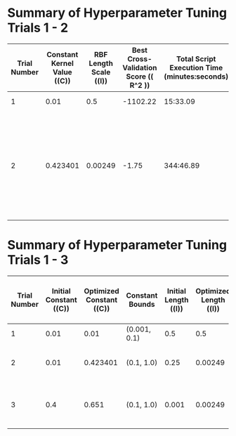 <!--
 Copyright (c) 2024 David Such
 
 This software is released under the MIT License.
 https://opensource.org/licenses/MIT
-->

# Summary of Hyperparameter Tuning Trials 1 - 2

| Trial Number | Constant Kernel Value (\(C\)) | RBF Length Scale (\(l\)) | Best Cross-Validation Score (\( R^2 \)) | Total Script Execution Time (minutes:seconds) | Notes                                        |
|--------------|-------------------------------|--------------------------|----------------------------------------|-----------------------------------------------|----------------------------------------------|
| 1            | 0.01                          | 0.5                      | -1102.22                               | 15:33.09                                      | Initial configuration                         |
| 2            | 0.423401                      | 0.00249                  | -1.75                                  | 344:46.89                                     | Increased the upper bound for constant_value from 0.1 to 1.0. Decreased the lower bound for length_scale from 0.01 to 0.001. |

# Summary of Hyperparameter Tuning Trials 1 - 3

| Trial Number | Initial Constant (\(C\)) | Optimized Constant (\(C\)) | Constant Bounds      | Initial Length (\(l\)) | Optimized Length (\(l\)) | RBF Bounds     | Best Cross-Validation Score (\( R^2 \)) | Execution Time (minutes:seconds)                       | Notes                                        |
|--------------|---------------------------|----------------------------|----------------------|------------------------|--------------------------|----------------|----------------------------------------|-----------------------------------------------|----------------------------------------------|
| 1            | 0.01                      | 0.01                       | (0.001, 0.1)         | 0.5                    | 0.5                      | (0.01, 1.0)    | -1102.22                               | 15:33.09                                      | Initial configuration                         |
| 2            | 0.01                      | 0.423401                   | (0.1, 1.0)           | 0.25                   | 0.00249                  | (0.001, 0.1)   | -1.75                                  | 344:46.89                                     | Adjusted Constant and RBF bounds. |
| 3            | 0.4                       | 0.651                   | (0.1, 1.0)           | 0.001                  | 0.00249                  | (0.001, 0.1)   | -1.75                                  | 356:44.66                                     | Increased max_iter, initial values and adjusted bounds.        |